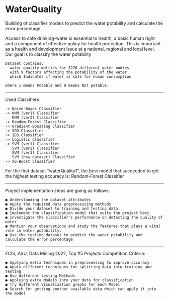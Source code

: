 # WaterQuality
Building of classifier models to predict the water potability and calculate the error percentage

 Access to safe drinking-water is essential to health, a basic human right and a component of effective policy for health protection. This is important as a health and development issue at a national, regional and local level. Our goal is to classify the water potability

    Dataset contains: 
      water quality metrics for 3276 different water bodies
      with 9 factors affecting the potability of the water
      which Indicates if water is safe for human consumption
    
    where 1 means Potable and 0 means Not potable.

<hr>

  Used Classifiers

    -> Naive-Bayes Classifier
    -> KNN (ver1) Classifier
       KNN (ver2) Classifier
    -> Random-Forest Classifier
    -> Gradient-Boosting Classifier
    -> SGD Classifier
    -> ID3 Classifier
    -> Logistic Classifier
    -> SVM (ver1) Classifier
       SVM (ver2) Classifier
       SVM (ver3) Classifier
       SVM (new dataset) Classifier
    -> XG-Boost Classifier
  
  
  For the first dataset “waterQuality1”,
     the best model that succeeded to get the highest testing accuracy
        is: Random-Forest Classifier

<hr>

  Project implementation steps are going as follows:
  
    ● Understanding the dataset attributes
    ● Apply the required data preprocessing methods
    ● Divide your dataset to training and testing data
    ● Implement the classification model that suits the project best
    ● Investigate the classifier's performance on detecting the quality of water
    ● Mention your observations and study the features that plays a vital role in water potability.
    ● Use the testing dataset to predict the water potability and calculate the error percentage

<hr>

  FCIS, ASU, Data Mining 2022, Top #5 Projects Competition Criteria:
  
    ● Applying extra techniques in preprocessing to improve accuracy 
    ● Apply different techniques for splitting data into training and testing 
    ● Use different testing Methods 
    ● Applying extra Models into your data for classification
    ● Try different Visualization graphs for each Model 
    ● Search for getting another available data which can apply it into the model
